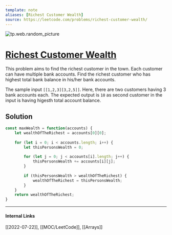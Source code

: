 ```yaml
---
template: note
aliases: [Richest Customer Wealth]
source: https://leetcode.com/problems/richest-customer-wealth/
---
```

![tp.web.random_picture](https://images.unsplash.com/photo-1501786223405-6d024d7c3b8d?crop=entropy&cs=tinysrgb&fit=crop&fm=jpg&h=300&ixid=MnwxfDB8MXxyYW5kb218MHx8bGFuZHNjYXBlLHdhdGVyLG1vdW50YWlufHx8fHx8MTY1ODQ2ODg1OA&ixlib=rb-1.2.1&q=80&utm_campaign=api-credit&utm_medium=referral&utm_source=unsplash_source&w=900)

# [Richest Customer Wealth](https://leetcode.com/problems/richest-customer-wealth/)

This problem aims to find the richest customer in the town. Each customer can have multiple bank accounts. Find the richest customer who has highest total bank balance in his/her bank accounts.

The sample input `[[1,2,3][3,2,5]]`. Here, there are two customers having 3 bank accounts each. The expected output is `10` as second customer in the input is having higesth total account balance.

## Solution
```javascript
const maxWealth = function(accounts) {
	let wealthOfTheRichest = accounts[0][0];
	
	for (let i = 0; i < accounts.length; i++) {
		let thisPersonsWealth = 0;
		
		for (let j = 0; j < accounts[i].length; j++) {
			thisPersonsWealth += accounts[i][j];
		}
		
		if (thisPersonsWealth > wealthOfTheRichest) {
			wealthOfTheRichest = thisPersonsWealth;
		}
	}
	return wealthOfTheRichest;
}
```

---
#### Internal Links
[[2022-07-22]], [[MOC/LeetCode]], [[Arrays]] 
